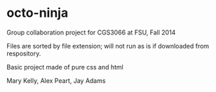 octo-ninja
==========

Group collaboration project for CGS3066 at FSU, Fall 2014

Files are sorted by file extension; will not run as is if downloaded from respository.

Basic project made of pure css and html

Mary Kelly,
Alex Peart,
Jay Adams
